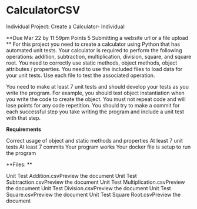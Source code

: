 # CalculatorCSV

Individual Project: Create a Calculator- Individual

**Due Mar 22 by 11:59pm Points 5 Submitting a website url or a file upload
**
For this project you need to create a calculator using Python that has automated unit tests.  Your calculator is required to perform the following operations: addition, subtraction, multiplication, division, square, and square root.  You need to correctly use static methods, object methods, object attributes / properties.   You need to use the included files to load data for your unit tests.  Use each file to test the associated operation.   

You need to make at least 7 unit tests and should develop your tests as you write the program.  For example, you should test object instantiation when you write the code to create the object.  You must not repeat code and will lose points for any code repetition.   You should try to make a commit for each successful step you take writing the program and include a unit test with that step.

**Requirements**

Correct usage of object and static methods and properties
At least 7 unit tests
At least 7 commits
Your program works
Your docker file is setup to run the program

**Files: **

Unit Test Addition.csvPreview the document
Unit Test Subtraction.csvPreview the document
Unit Test Multiplication.csvPreview the document
Unit Test Division.csvPreview the document
Unit Test Square.csvPreview the document
Unit Test Square Root.csvPreview the document
